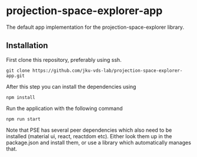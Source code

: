 # projection-space-explorer-app
The default app implementation for the projection-space-explorer library.

## Installation

First clone this repository, preferably using ssh.

```
git clone https://github.com/jku-vds-lab/projection-space-explorer-app.git
```

After this step you can install the dependencies using

```
npm install
```

Run the application with the following command

```
npm run start
```

Note that PSE has several peer dependencies which also need to be installed (material ui, react, reactdom etc). Either look them up in the package.json and install them, or use a library which automatically manages that.
